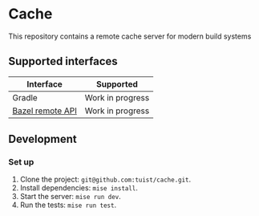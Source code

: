 # Cache

This repository contains a remote cache server for modern build systems

## Supported interfaces

| Interface | Supported |
| ---- | ----- |
| Gradle | Work in progress |
| [Bazel remote API](https://github.com/bazelbuild/remote-apis/blob/main/build/bazel/remote/asset/v1/remote_asset.proto) | Work in progress |

## Development

### Set up

1. Clone the project: `git@github.com:tuist/cache.git`.
2. Install dependencies: `mise install`.
3. Start the server: `mise run dev`.
4. Run the tests: `mise run test`.
